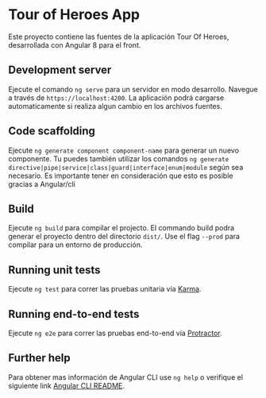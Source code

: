 # Tour of Heroes App

Este proyecto contiene las fuentes de la aplicación Tour Of Heroes, desarrollada con Angular 8 para el front.

## Development server

Ejecute el comando `ng serve` para un servidor en modo desarrollo. Navegue a través de `https://localhost:4200`. La aplicación podrá cargarse automaticamente si realiza algun cambio en los archivos fuentes.

## Code scaffolding

Ejecute `ng generate component component-name` para generar un nuevo componente. Tu puedes también utilizar los comandos `ng generate directive|pipe|service|class|guard|interface|enum|module` según sea necesario. Es importante tener en consideración que esto es posible gracias a Angular/cli

## Build

Ejecute `ng build` para compilar el projecto. El commando build podra generar el proyecto dentro del directorio `dist/`. Use el flag `--prod` para compilar para un entorno de  producción.

## Running unit tests

Ejecute `ng test` para correr las pruebas unitaria vía [Karma](https://karma-runner.github.io).

## Running end-to-end tests

Ejecute `ng e2e` para correr las pruebas end-to-end vía [Protractor](http://www.protractortest.org/).  

## Further help

Para obtener mas información de Angular CLI use `ng help` o verifique el siguiente link [Angular CLI README](https://github.com/angular/angular-cli/blob/master/README.md).  
